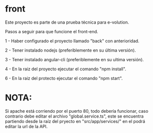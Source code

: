 # front
Este proyecto es parte de una prueba técnica para e-volution.

Pasos a seguir para que funcione el front-end.

1 - Haber configurado el proyecto llamado "back" con anterioridad.

2 - Tener instalado nodejs (preferiblemente en su última versión).

3 - Tener instalado angular-cli (preferiblemente en su ultima versión).

4 - En la raiz del proyecto ejecutar el comando "npm install".

6 - En la raiz del protecto ejecutar el comando "npm start".

# NOTA:
Si apache está corriendo por el puerto 80, todo debería funcionar, caso contrario debe editar el archivo "global.service.ts", este se encuentra partiendo desde la raíz del pryecto en "src/app/services/" en el podrá editar la url de la API.
